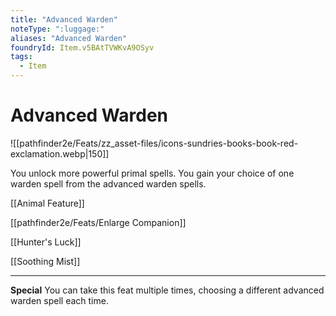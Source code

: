 ```yaml
---
title: "Advanced Warden"
noteType: ":luggage:"
aliases: "Advanced Warden"
foundryId: Item.v5BAtTVWKvA9OSyv
tags:
  - Item
---
```


# Advanced Warden
![[pathfinder2e/Feats/zz_asset-files/icons-sundries-books-book-red-exclamation.webp|150]]

You unlock more powerful primal spells. You gain your choice of one warden spell from the advanced warden spells.

[[Animal Feature]]

[[pathfinder2e/Feats/Enlarge Companion]]

[[Hunter's Luck]]

[[Soothing Mist]]

* * *

**Special** You can take this feat multiple times, choosing a different advanced warden spell each time.
